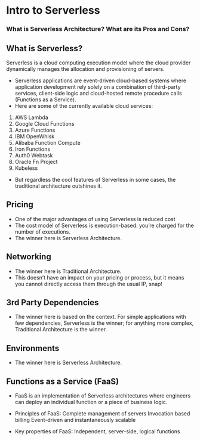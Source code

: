 # Intro to Serverless
### What is Serverless Architecture? What are its Pros and Cons?
##  What is Serverless?
Serverless is a cloud computing execution model where the cloud provider dynamically manages the allocation and provisioning of servers. 
* Serverless applications are event-driven cloud-based systems where application development rely solely on a combination of third-party services, client-side logic and cloud-hosted remote procedure calls (Functions as a Service).
* Here are some of the currently available cloud services:
1. AWS Lambda
2. Google Cloud Functions
3. Azure Functions
4. IBM OpenWhisk
5. Alibaba Function Compute
6. Iron Functions
7. Auth0 Webtask
8. Oracle Fn Project
9. Kubeless
*  But regardless the cool features of Serverless in some cases, the traditional architecture outshines it.
## Pricing
* One of the major advantages of using Serverless is reduced cost
*  The cost model of Serverless is execution-based: you’re charged for the number of executions.
* The winner here is Serverless Architecture.
## Networking
* The winner here is Traditional Architecture.
* This doesn’t have an impact on your pricing or process, but it means you cannot directly access them through the usual IP, snap!
## 3rd Party Dependencies
* The winner here is based on the context. For simple applications with few dependencies, Serverless is the winner; for anything more complex, Traditional Architecture is the winner.
## Environments
* The winner here is Serverless Architecture.
## Functions as a Service (FaaS)
* FaaS is an implementation of Serverless architectures where engineers can deploy an individual function or a piece of business logic.

* Principles of FaaS:
Complete management of servers
Invocation based billing
Event-driven and instantaneously scalable

* Key properties of FaaS:
Independent, server-side, logical functions
















